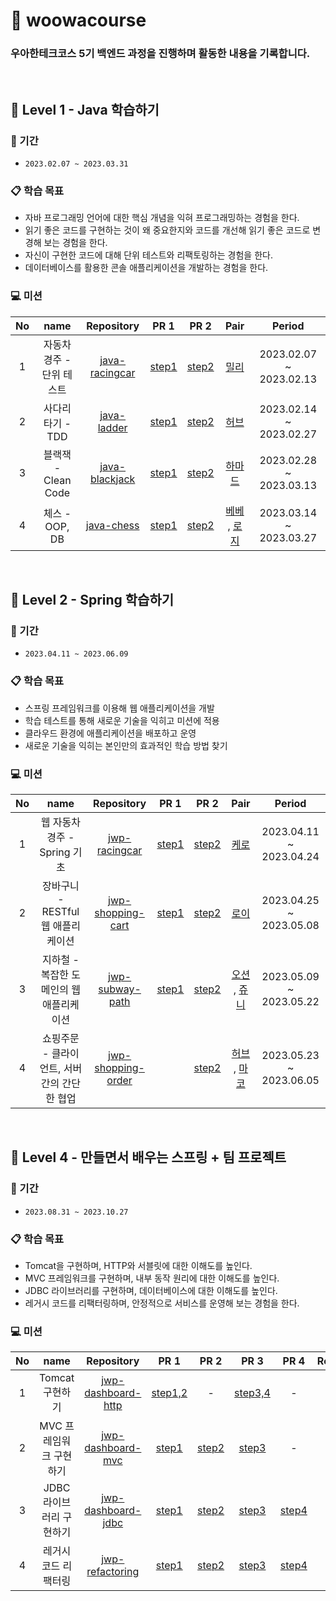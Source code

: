 # 🚀 woowacourse


### 우아한테크코스 5기 백엔드 과정을 진행하며 활동한 내용을 기록합니다.

<br>

## 🌱 Level 1 - Java 학습하기

### 📆 기간
- `2023.02.07 ~ 2023.03.31`

### 📋 학습 목표
- 자바 프로그래밍 언어에 대한 핵심 개념을 익혀 프로그래밍하는 경험을 한다.
- 읽기 좋은 코드를 구현하는 것이 왜 중요한지와 코드를 개선해 읽기 좋은 코드로 변경해 보는 경험을 한다.
- 자신이 구현한 코드에 대해 단위 테스트와 리팩토링하는 경험을 한다.
- 데이터베이스를 활용한 콘솔 애플리케이션을 개발하는 경험을 한다.

### 💻 미션
| No | name | Repository | PR 1 | PR 2 | Pair | Period |
|:------:|:---------:|:-----------:|:-----------:|:-----------:|:-----------:|:-----------:|
| 1 | 자동차 경주 - 단위 테스트 | [java-racingcar](https://github.com/woowacourse/java-racingcar) | [step1](https://github.com/woowacourse/java-racingcar/pull/437) | [step2](https://github.com/woowacourse/java-racingcar/pull/537) | [밀리](https://github.com/miseongk) | 2023.02.07 ~ 2023.02.13 |
| 2 | 사다리 타기 - TDD | [java-ladder](https://github.com/woowacourse/java-ladder) | [step1](https://github.com/woowacourse/java-ladder/pull/88) | [step2](https://github.com/woowacourse/java-ladder/pull/190) | [허브](https://github.com/greeng00se) | 2023.02.14 ~ 2023.02.27 |
| 3 | 블랙잭 - Clean Code | [java-blackjack](https://github.com/woowacourse/java-blackjack) | [step1](https://github.com/woowacourse/java-blackjack/pull/393) | [step2](https://github.com/woowacourse/java-blackjack/pull/535) | [하마드](https://github.com/rawfishthelgh) | 2023.02.28 ~ 2023.03.13 |
| 4 | 체스 - OOP, DB | [java-chess](https://github.com/woowacourse/java-chess) | [step1](https://github.com/woowacourse/java-chess/pull/524) | [step2](https://github.com/woowacourse/java-chess/pull/613) | [베베](https://github.com/wonyongChoi05) , [로지](https://github.com/kyY00n) | 2023.03.14 ~ 2023.03.27 |

<br>

## 🍃 Level 2 - Spring 학습하기

### 📆 기간
- `2023.04.11 ~ 2023.06.09`

### 📋 학습 목표
- 스프링 프레임워크를 이용해 웹 애플리케이션을 개발
- 학습 테스트를 통해 새로운 기술을 익히고 미션에 적용
- 클라우드 환경에 애플리케이션을 배포하고 운영
- 새로운 기술을 익히는 본인만의 효과적인 학습 방법 찾기

### 💻 미션
| No | name | Repository | PR 1 | PR 2 | Pair |Period |
|:------:|:---------:|:-----------:|:-----------:|:-----------:|:-----------:|:-----------:|
| 1 | 웹 자동차 경주 - Spring 기초 | [jwp-racingcar](https://github.com/woowacourse/jwp-racingcar) | [step1](https://github.com/woowacourse/jwp-racingcar/pull/15) | [step2](https://github.com/woowacourse/jwp-racingcar/pull/148) | [케로](https://github.com/jyeost) |2023.04.11 ~ 2023.04.24 |
| 2 | 장바구니 - RESTful 웹 애플리케이션 | [jwp-shopping-cart](https://github.com/woowacourse/jwp-shopping-cart) | [step1](https://github.com/woowacourse/jwp-shopping-cart/pull/167) | [step2](https://github.com/woowacourse/jwp-shopping-cart/pull/321) | [로이](https://github.com/the9kim) | 2023.04.25 ~ 2023.05.08 |
| 3 | 지하철 - 복잡한 도메인의 웹 애플리케이션 | [jwp-subway-path](https://github.com/woowacourse/jwp-subway-path) | [step1](https://github.com/woowacourse/jwp-subway-path/pull/77) | [step2](https://github.com/woowacourse/jwp-subway-path/pull/120) | [오션](https://github.com/donghae-kim) , [쥬니](https://github.com/cpot5620) | 2023.05.09 ~ 2023.05.22 |
| 4 | 쇼핑주문 - 클라이언트, 서버 간의 간단한 협업 | [jwp-shopping-order](https://github.com/woowacourse/jwp-shopping-order) |  | [step2](https://github.com/woowacourse/jwp-shopping-order/pull/11) | [허브](https://github.com/greeng00se) , [마코](https://github.com/aak2075) | 2023.05.23 ~ 2023.06.05 |

<br>

## 🍃 Level 4 - 만들면서 배우는 스프링 + 팀 프로젝트

### 📆 기간
- `2023.08.31 ~ 2023.10.27`

### 📋 학습 목표
- Tomcat을 구현하며, HTTP와 서블릿에 대한 이해도를 높인다.
- MVC 프레임워크를 구현하며, 내부 동작 원리에 대한 이해도를 높인다.
- JDBC 라이브러리를 구현하며, 데이터베이스에 대한 이해도를 높인다.
- 레거시 코드를 리팩터링하며, 안정적으로 서비스를 운영해 보는 경험을 한다.

### 💻 미션
| No | name | Repository | PR 1 | PR 2 | PR 3 | PR 4 |Reviewer | Period |
|:------:|:---------:|:-----------:|:-----------:|:-----------:|:-----------:|:-----------:|:-----------:|:-----------:|
| 1 | Tomcat 구현하기|[jwp-dashboard-http](https://github.com/woowacourse/jwp-dashboard-http) | [step1,2](https://github.com/woowacourse/jwp-dashboard-http/pull/319) | - | [step3,4](https://github.com/woowacourse/jwp-dashboard-http/pull/441) | - | 저문 | 2023.08.31 ~ 2023.09.11|
| 2 | MVC 프레임워크 구현하기| [jwp-dashboard-mvc](https://github.com/woowacourse/jwp-dashboard-mvc) | [step1](https://github.com/woowacourse/jwp-dashboard-mvc/pull/382) | [step2](https://github.com/woowacourse/jwp-dashboard-mvc/pull/496) | [step3](https://github.com/woowacourse/jwp-dashboard-mvc/pull/611) |-| 달리 |2023.09.12 ~ 2023.09.25|
| 3 | JDBC 라이브러리 구현하기 | [jwp-dashboard-jdbc](https://github.com/woowacourse/jwp-dashboard-jdbc) |[step1](https://github.com/woowacourse/jwp-dashboard-jdbc/pull/301) | [step2](https://github.com/woowacourse/jwp-dashboard-jdbc/pull/350) | [step3](https://github.com/woowacourse/jwp-dashboard-jdbc/pull/457) | [step4](https://github.com/woowacourse/jwp-dashboard-jdbc/pull/543) | 주디 |2023.09.26 ~ 2023.10.09 |
| 4 | 레거시 코드 리팩터링 | [jwp-refactoring](https://github.com/woowacourse/jwp-refactoring) | [step1](https://github.com/woowacourse/jwp-refactoring/pull/491) | [step2](https://github.com/woowacourse/jwp-refactoring/pull/621) | [step3](https://github.com/woowacourse/jwp-refactoring/pull/704) | [step4](https://github.com/woowacourse/jwp-refactoring/pull/791) | 쥬니 | 2023.10.10 ~ 2023.10.27 |
